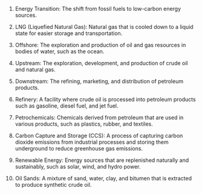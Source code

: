 1. Energy Transition: The shift from fossil fuels to low-carbon energy sources.

2. LNG (Liquefied Natural Gas): Natural gas that is cooled down to a liquid state for easier storage and transportation.

3. Offshore: The exploration and production of oil and gas resources in bodies of water, such as the ocean.

4. Upstream: The exploration, development, and production of crude oil and natural gas.

5. Downstream: The refining, marketing, and distribution of petroleum products.

6. Refinery: A facility where crude oil is processed into petroleum products such as gasoline, diesel fuel, and jet fuel.

7. Petrochemicals: Chemicals derived from petroleum that are used in various products, such as plastics, rubber, and textiles.

8. Carbon Capture and Storage (CCS): A process of capturing carbon dioxide emissions from industrial processes and storing them underground to reduce greenhouse gas emissions.

9. Renewable Energy: Energy sources that are replenished naturally and sustainably, such as solar, wind, and hydro power.

10. Oil Sands: A mixture of sand, water, clay, and bitumen that is extracted to produce synthetic crude oil.

